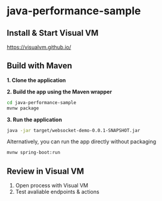 # java-performance-sample

## Install & Start Visual VM
https://visualvm.github.io/

## Build with Maven

**1. Clone the application**

**2. Build the app using the Maven wrapper**

```bash
cd java-performance-sample
mvnw package
```

**3. Run the application**
```bash
java -jar target/websocket-demo-0.0.1-SNAPSHOT.jar
```

Alternatively, you can run the app directly without packaging

```bash
mvnw spring-boot:run
```

## Review in Visual VM
1. Open process with Visual VM
2. Test avaliable endpoints & actions 
